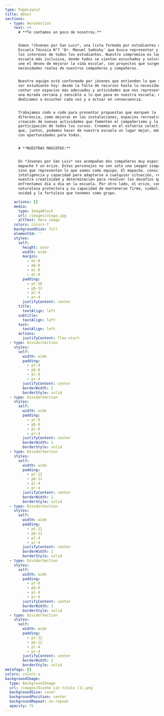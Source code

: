 ```yaml
---
type: PageLayout
title: About
sections:
  - type: HeroSection
    text: >+
      # **Te contamos un poco de nosotros.**


      Somos *Jóvenes por San Luis*, una lista formada por estudiantes de la
      Escuela Técnica N°7 'Dr. Manuel Sadosky' que busca representar y defender
      los intereses de todos los estudiantes. Nuestro compromiso es lograr una
      escuela más inclusiva, donde todos se sientan escuchados y valorados. Nos
      une el deseo de mejorar la vida escolar, con proyectos que surgen de las
      necesidades reales de nuestros compañeros y compañeras.


      Nuestro equipo está conformado por jóvenes que entienden lo que significa
      ser estudiante hoy: desde la falta de recursos hasta la necesidad de
      contar con espacios más adecuados y actividades que nos representen. Con
      una mirada cercana y sensible a lo que pasa en nuestra escuela, nos
      dedicamos a escuchar cada voz y a actuar en consecuencia.


      Trabajamos codo a codo para presentar propuestas que marquen la
      diferencia, como mejoras en las instalaciones, espacios recreativos, y la
      creación de nuevas actividades que fomenten el compañerismo y la
      participación de todos los cursos. Creemos en el esfuerzo colectivo y en
      que, juntos, podemos hacer de nuestra escuela un lugar mejor, más justo y
      con oportunidades para todos.


      # **NUESTRAS MASCOTAS:**


      En *Jóvenes por San Luis* nos acompañan dos compañeros muy especiales: un
      mapache Y un erizo. Estos personajes no son solo una imagen simpática,
      sino que representan lo que somos como equipo. El mapache, conocido por su
      inteligencia y capacidad para adaptarse a cualquier situación, refleja
      nuestra creatividad y determinación para resolver los desafíos que
      enfrentamos día a día en la escuela. Por otro lado, el erizo, con su
      naturaleza protectora y su capacidad de mantenerse firme, simboliza la
      unidad y la fortaleza que tenemos como grupo.

    actions: []
    media:
      type: ImageBlock
      url: /images/alogo.jpg
      altText: Hero image
    colors: colors-f
    backgroundSize: full
    elementId: ''
    styles:
      self:
        height: auto
        width: wide
        margin:
          - mt-0
          - mb-0
          - ml-0
          - mr-0
        padding:
          - pt-16
          - pb-12
          - pl-4
          - pr-4
        justifyContent: center
      title:
        textAlign: left
      subtitle:
        textAlign: left
      text:
        textAlign: left
      actions:
        justifyContent: flex-start
  - type: DividerSection
    styles:
      self:
        width: wide
        padding:
          - pt-8
          - pb-8
          - pl-4
          - pr-4
        justifyContent: center
        borderWidth: 1
        borderStyle: solid
  - type: DividerSection
    styles:
      self:
        width: wide
        padding:
          - pt-8
          - pb-8
          - pl-4
          - pr-4
        justifyContent: center
        borderWidth: 1
        borderStyle: solid
  - type: DividerSection
    styles:
      self:
        width: wide
        padding:
          - pt-12
          - pb-12
          - pl-4
          - pr-4
        justifyContent: center
        borderWidth: 1
        borderStyle: solid
  - type: DividerSection
    styles:
      self:
        width: wide
        padding:
          - pt-12
          - pb-12
          - pl-4
          - pr-4
        justifyContent: center
        borderWidth: 1
        borderStyle: solid
  - type: DividerSection
    styles:
      self:
        width: wide
        padding:
          - pt-8
          - pb-8
          - pl-4
          - pr-4
        justifyContent: center
        borderWidth: 1
        borderStyle: solid
  - type: DividerSection
    styles:
      self:
        width: wide
        padding:
          - pt-12
          - pb-12
          - pl-4
          - pr-4
        justifyContent: center
        borderWidth: 1
        borderStyle: solid
metaTags: []
colors: colors-a
backgroundImage:
  type: BackgroundImage
  url: /images/Diseño sin título (1).png
  backgroundSize: cover
  backgroundPosition: center
  backgroundRepeat: no-repeat
  opacity: 75
---
```

